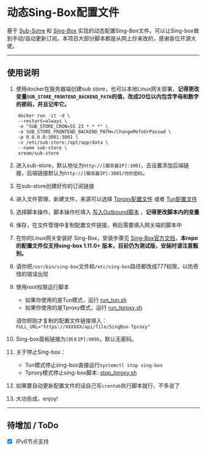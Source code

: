 # 动态Sing-Box配置文件

基于 [Sub-Sotre](https://github.com/sub-store-org/Sub-Store) 和 [Sing-Box](https://github.com/SagerNet/sing-box) 实现的动态配置Sing-Box文件。可以让Sing-box做到手动/自动更新订阅。本项目大部分脚本都是从网上抄来改的，感谢各位开源大佬。

---

## 使用说明

1. 使用docker在服务器端创建sub store，也可以本地Linux网关部署，**记得更改变量`SUB_STORE_FRONTEND_BACKEND_PATH`的值，改成20位以内包含字母和数字的密码，并且记牢它。**

```
	docker run -it -d \
	--restart=always \
	-e "SUB_STORE_CRON=55 23 * * *" \
	-e SUB_STORE_FRONTEND_BACKEND_PATH=/ChangeMeToUrPasswd \
	-p 0.0.0.0:3001:3001 \
	-v /etc/sub-store:/opt/app/data \
	--name sub-store \
	xream/sub-store
```

2. 进入sub-store，默认地址为`http://[服务器IP]:3001`，去设置添加后端链接，后端链接默认为`http://[服务器IP]:3001/你的密码`。

3. 在sub-store创建好你的订阅链接

4. 进入文件管理，新建文件，来源可以选择 [Tproxy配置文件](https://raw.githubusercontent.com/TooonyChen/Sing-Box-Dynamic-Config/refs/heads/main/SingBoxConfig_TProxy_DevVersion.json) 或者 [Tun配置文件](https://raw.githubusercontent.com/TooonyChen/Sing-Box-Dynamic-Config/refs/heads/main/SingBoxConfig_Tun_DevVersion.json)

5. 选择脚本操作，脚本操作栏填入 [写入Outbound脚本](https://raw.githubusercontent.com/TooonyChen/Sing-Box-Dynamic-Config/refs/heads/main/scriptForAddingOutbound.js) ，**记得更改脚本内的变量**

6. 保存，在文件管理中复制配置文件链接，稍后需要填入网关端的脚本中

7. 在你的Linux网关安装好 Sing-Box，安装步骤见 [Sing-Box官方文档](https://sing-box.sagernet.org/installation/package-manager/)，**本repo的配置文件仅支持sing-box 1.11.0+ 版本，目前仍为测试版，安装时请注意甄别。**

8. 请你把`/usr/bin/sing-box`文件和`/etc/sing-box`路径都改成777权限，以防奇怪的错误出现

9. 使用root权限运行脚本
   - 如果你使用的是Tun模式，运行 [run_tun.sh](https://github.com/TooonyChen/Sing-Box-Dynamic-Config/blob/main/run_tun.sh)
   - 如果你使用的是Tproxy模式，运行 [run_tproxy.sh](https://github.com/TooonyChen/Sing-Box-Dynamic-Config/blob/main/run_tproxy.sh)
   
   请你把刚才复制的配置文件链接填入：`FULL_URL="https://XXXXXX/api/file/SingBox-Tproxy"`

10. Sing-box面板链接为`[网关IP]:9095`，默认无密码。

11. 关于停止Sing-box：
    - Tun模式停止sing-box直接运行`systemctl stop sing-box`
    - Tproxy模式停止sing-box脚本: [stop_tproxy.sh](https://github.com/TooonyChen/Sing-Box-Config/blob/main/stop_tproxy.sh)

12. 如果要自动更新配置文件的话自己写`crontab`执行脚本就行，不多说了

13. 大功告成，enjoy!

---

## 待增加 / ToDo

- [x] IPv6节点支持
